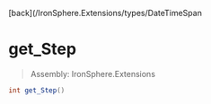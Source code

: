 ﻿

[back](/IronSphere.Extensions/types/DateTimeSpan

# get_Step

> Assembly: IronSphere.Extensions

```csharp
int get_Step()
```



 